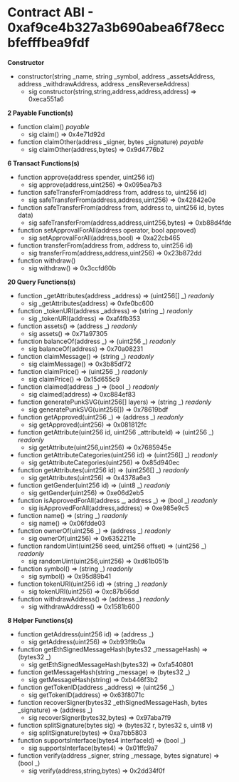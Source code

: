# Contract ABI - 0xaf9ce4b327a3b690abea6f78eccbfefffbea9fdf


**Constructor**

- constructor(string _name, string _symbol, address _assetsAddress, address _withdrawAddress, address _ensReverseAddress)
  - sig constructor(string,string,address,address,address)  =>  0xeca551a6

**2 Payable Function(s)**

- function claim() _payable_
  - sig claim()  =>  0x4e71d92d
- function claimOther(address _signer, bytes _signature) _payable_
  - sig claimOther(address,bytes)  =>  0x9d4776b2

**6 Transact Functions(s)**

- function approve(address spender, uint256 id)
  - sig approve(address,uint256)  =>  0x095ea7b3
- function safeTransferFrom(address from, address to, uint256 id)
  - sig safeTransferFrom(address,address,uint256)  =>  0x42842e0e
- function safeTransferFrom(address from, address to, uint256 id, bytes data)
  - sig safeTransferFrom(address,address,uint256,bytes)  =>  0xb88d4fde
- function setApprovalForAll(address operator, bool approved)
  - sig setApprovalForAll(address,bool)  =>  0xa22cb465
- function transferFrom(address from, address to, uint256 id)
  - sig transferFrom(address,address,uint256)  =>  0x23b872dd
- function withdraw()
  - sig withdraw()  =>  0x3ccfd60b

**20 Query Functions(s)**

- function _getAttributes(address _address) ⇒ (uint256[] _) _readonly_
  - sig _getAttributes(address)  =>  0xfe0bc600
- function _tokenURI(address _address) ⇒ (string _) _readonly_
  - sig _tokenURI(address)  =>  0xaf4fb353
- function assets() ⇒ (address _) _readonly_
  - sig assets()  =>  0x71a97305
- function balanceOf(address _) ⇒ (uint256 _) _readonly_
  - sig balanceOf(address)  =>  0x70a08231
- function claimMessage() ⇒ (string _) _readonly_
  - sig claimMessage()  =>  0x3b85df72
- function claimPrice() ⇒ (uint256 _) _readonly_
  - sig claimPrice()  =>  0x15d655c9
- function claimed(address _) ⇒ (bool _) _readonly_
  - sig claimed(address)  =>  0xc884ef83
- function generatePunkSVG(uint256[] layers) ⇒ (string _) _readonly_
  - sig generatePunkSVG(uint256[])  =>  0x78619bdf
- function getApproved(uint256 _) ⇒ (address _) _readonly_
  - sig getApproved(uint256)  =>  0x081812fc
- function getAttribute(uint256 id, uint256 _attributeId) ⇒ (uint256 _) _readonly_
  - sig getAttribute(uint256,uint256)  =>  0x7685945e
- function getAttributeCategories(uint256 id) ⇒ (uint256[] _) _readonly_
  - sig getAttributeCategories(uint256)  =>  0x85d940ec
- function getAttributes(uint256 id) ⇒ (uint256[] _) _readonly_
  - sig getAttributes(uint256)  =>  0x4378a6e3
- function getGender(uint256 id) ⇒ (uint8 _) _readonly_
  - sig getGender(uint256)  =>  0xe06d2eb5
- function isApprovedForAll(address _, address _) ⇒ (bool _) _readonly_
  - sig isApprovedForAll(address,address)  =>  0xe985e9c5
- function name() ⇒ (string _) _readonly_
  - sig name()  =>  0x06fdde03
- function ownerOf(uint256 _) ⇒ (address _) _readonly_
  - sig ownerOf(uint256)  =>  0x6352211e
- function randomUint(uint256 seed, uint256 offset) ⇒ (uint256 _) _readonly_
  - sig randomUint(uint256,uint256)  =>  0xd61b051b
- function symbol() ⇒ (string _) _readonly_
  - sig symbol()  =>  0x95d89b41
- function tokenURI(uint256 id) ⇒ (string _) _readonly_
  - sig tokenURI(uint256)  =>  0xc87b56dd
- function withdrawAddress() ⇒ (address _) _readonly_
  - sig withdrawAddress()  =>  0x1581b600

**8 Helper Functions(s)**

- function getAddress(uint256 id) ⇒ (address _)
  - sig getAddress(uint256)  =>  0xb93f9b0a
- function getEthSignedMessageHash(bytes32 _messageHash) ⇒ (bytes32 _)
  - sig getEthSignedMessageHash(bytes32)  =>  0xfa540801
- function getMessageHash(string _message) ⇒ (bytes32 _)
  - sig getMessageHash(string)  =>  0xb446f3b2
- function getTokenID(address _address) ⇒ (uint256 _)
  - sig getTokenID(address)  =>  0x63f8071c
- function recoverSigner(bytes32 _ethSignedMessageHash, bytes _signature) ⇒ (address _)
  - sig recoverSigner(bytes32,bytes)  =>  0x97aba7f9
- function splitSignature(bytes sig) ⇒ (bytes32 r, bytes32 s, uint8 v)
  - sig splitSignature(bytes)  =>  0xa7bb5803
- function supportsInterface(bytes4 interfaceId) ⇒ (bool _)
  - sig supportsInterface(bytes4)  =>  0x01ffc9a7
- function verify(address _signer, string _message, bytes signature) ⇒ (bool _)
  - sig verify(address,string,bytes)  =>  0x2dd34f0f
